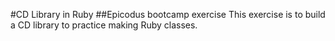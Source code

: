 #CD Library in Ruby
##Epicodus bootcamp exercise
This exercise is to build a CD library to practice making Ruby classes.
